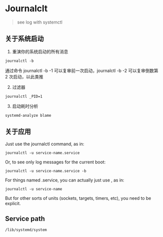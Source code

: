 # Journalclt
> see log with systemctl

## 关于系统启动
1. 重演你的系统启动的所有消息
```shell
journalctl -b
```
通过命令 journalctl -b -1 可以复审前一次启动，journalctl -b -2 可以复审倒数第 2 次启动，以此类推

2. 过滤器
```shell
journalctl _PID=1
```

3. 启动耗时分析
```shell
systemd-analyze blame
```

## 关于应用
Just use the journalctl command, as in:
```
journalctl -u service-name.service
```

Or, to see only log messages for the current boot:
```
journalctl -u service-name.service -b
```

For things named <something>.service, you can actually just use <something>, as in:
```
journalctl -u service-name
```
But for other sorts of units (sockets, targets, timers, etc), you need to be explicit.


## Service path
```
/lib/systemd/system
```
